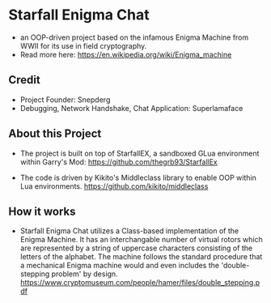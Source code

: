 # Starfall Enigma Chat
* an OOP-driven project based on the infamous Enigma Machine from WWII for its use in field cryptography.
* Read more here: https://en.wikipedia.org/wiki/Enigma_machine

## Credit
- Project Founder: Snepderg
- Debugging, Network Handshake, Chat Application: Superlamaface

## About this Project

* The project is built on top of StarfallEX, a sandboxed GLua environment within Garry's Mod:
https://github.com/thegrb93/StarfallEx

* The code is driven by Kikito's Middleclass library to enable OOP within Lua environments.
https://github.com/kikito/middleclass

## How it works
* Starfall Enigma Chat utilizes a Class-based implementation of the Enigma Machine. It has an interchangable number of virtual rotors which are represented by a string of uppercase characters consisting of the letters of the alphabet. The machine follows the standard procedure that a mechanical Enigma machine would and even includes the 'double-stepping problem' by design.
https://www.cryptomuseum.com/people/hamer/files/double_stepping.pdf
